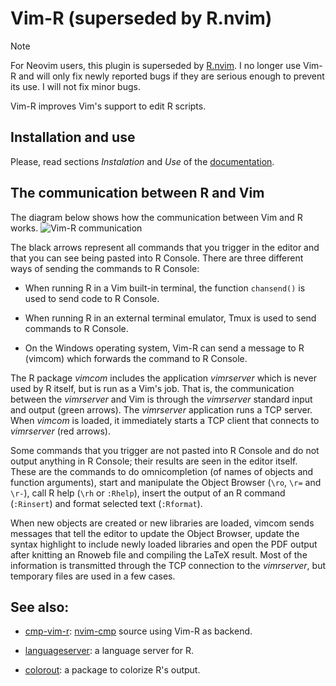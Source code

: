 # Vim-R (superseded by R.nvim)

> [!Note]
> For Neovim users, this plugin is superseded by [R.nvim](https://github.com/R-nvim/R.nvim).
> I no longer use Vim-R and will only fix newly reported bugs if they
> are serious enough to prevent its use. I will not fix minor bugs.

Vim-R improves Vim's support to edit R scripts.

## Installation and use

Please, read sections _Instalation_ and _Use_ of the
[documentation](https://github.com/jalvesaq/Vim-R/blob/master/doc/Vim-R.txt).

## The communication between R and Vim

The diagram below shows how the communication between Vim and R works.
![Vim-R communication](https://raw.githubusercontent.com/jalvesaq/Vim-R/master/vimrcom.svg "Vim-R communication")

The black arrows represent all commands that you trigger in the editor and
that you can see being pasted into R Console.
There are three different ways of sending the commands to R Console:

  - When running R in a Vim built-in terminal, the function `chansend()`
    is used to send code to R Console.

  - When running R in an external terminal emulator, Tmux is used to send
    commands to R Console.

  - On the Windows operating system, Vim-R can send a message to R (vimcom)
    which forwards the command to R Console.

The R package *vimcom* includes the application *vimrserver* which is never
used by R itself, but is run as a Vim's job. That is, the communication
between the *vimrserver* and Vim is through the *vimrserver* standard
input and output (green arrows). The *vimrserver* application runs a TCP
server. When *vimcom* is loaded, it immediately starts a TCP client that
connects to *vimrserver* (red arrows).

Some commands that you trigger are not pasted into R Console and do not output
anything in R Console; their results are seen in the editor itself. These are
the commands to do omnicompletion (of names of objects and function
arguments), start and manipulate the Object Browser (`\ro`, `\r=` and `\r-`),
call R help (`\rh` or `:Rhelp`), insert the output of an R command
(`:Rinsert`) and format selected text (`:Rformat`).

When new objects are created or new libraries are loaded, vimcom sends
messages that tell the editor to update the Object Browser, update the syntax
highlight to include newly loaded libraries and open the PDF output after
knitting an Rnoweb file and compiling the LaTeX result. Most of the
information is transmitted through the TCP connection to the *vimrserver*,
but temporary files are used in a few cases.


## See also:

   - [cmp-vim-r](https://github.com/jalvesaq/cmp-vim-r): [nvim-cmp](https://github.com/hrsh7th/nvim-cmp) source using Vim-R as backend.

   - [languageserver](https://cran.r-project.org/web/packages/languageserver/index.html): a language server for R.

   - [colorout](https://github.com/jalvesaq/colorout): a package to colorize R's output.

[Neovim]: https://github.com/neovim/neovim
[southernlights]: https://github.com/jalvesaq/southernlights
[colorout]: https://github.com/jalvesaq/colorout
